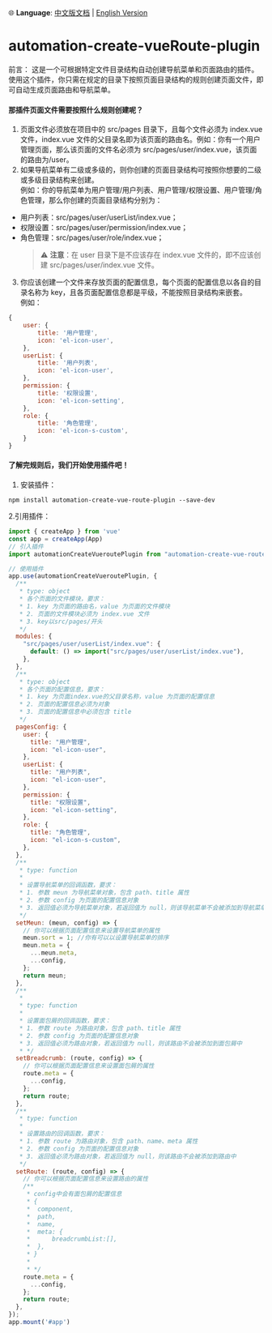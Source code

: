 🌐 **Language**: [中文版文档](README.zh-CN.md) | [English Version](README.md)

# automation-create-vueRoute-plugin

前言： 这是一个可根据特定文件目录结构自动创建导航菜单和页面路由的插件。使用这个插件，你只需在规定的目录下按照页面目录结构的规则创建页面文件，即可自动生成页面路由和导航菜单。

#### 那插件页面文件需要按照什么规则创建呢？

1. 页面文件必须放在项目中的 src/pages 目录下，且每个文件必须为 index.vue 文件，index.vue 文件的父目录名即为该页面的路由名。例如：你有一个用户管理页面，那么该页面的文件名必须为 src/pages/user/index.vue，该页面的路由为/user。
2. 如果导航菜单有二级或多级的，则你创建的页面目录结构可按照你想要的二级或多级目录结构来创建。  
   例如：你的导航菜单为用户管理/用户列表、用户管理/权限设置、用户管理/角色管理，那么你创建的页面目录结构分别为：

- 用户列表：src/pages/user/userList/index.vue；
- 权限设置：src/pages/user/permission/index.vue；
- 角色管理：src/pages/user/role/index.vue；
  > ⚠️ **注意**：在 user 目录下是不应该存在 index.vue 文件的，即不应该创建 src/pages/user/index.vue 文件。

3. 你应该创建一个文件来存放页面的配置信息，每个页面的配置信息以各自的目录名称为 key，且各页面配置信息都是平级，不能按照目录结构来嵌套。  
   例如：

```javascript
{
    user: {
        title: '用户管理',
        icon: 'el-icon-user',
    },
    userList: {
        title: '用户列表',
        icon: 'el-icon-user',
    },
    permission: {
        title: '权限设置',
        icon: 'el-icon-setting',
    },
    role: {
        title: '角色管理',
        icon: 'el-icon-s-custom',
    }
}
```

#### 了解完规则后，我们开始使用插件吧！

1. 安装插件：

```shell
npm install automation-create-vue-route-plugin --save-dev
```

2.引用插件：

```javascript
import { createApp } from 'vue'
const app = createApp(App)
// 引入插件
import automationCreateVueroutePlugin from "automation-create-vue-route-plugin";

// 使用插件
app.use(automationCreateVueroutePlugin, {
  /**
   * type: object
   * 各个页面的文件模块，要求：
   * 1. key 为页面的路由名，value 为页面的文件模块
   * 2. 页面的文件模块必须为 index.vue 文件
   * 3. key以src/pages/开头
   */
  modules: {
    "src/pages/user/userList/index.vue": {
      default: () => import("src/pages/user/userList/index.vue"),
    },
  },
  /**
   * type: object
   * 各个页面的配置信息，要求：
   * 1. key 为页面index.vue的父目录名称，value 为页面的配置信息
   * 2. 页面的配置信息必须为对象
   * 3. 页面的配置信息中必须包含 title
   */
  pagesConfig: {
    user: {
      title: "用户管理",
      icon: "el-icon-user",
    },
    userList: {
      title: "用户列表",
      icon: "el-icon-user",
    },
    permission: {
      title: "权限设置",
      icon: "el-icon-setting",
    },
    role: {
      title: "角色管理",
      icon: "el-icon-s-custom",
    },
  },
  /**
   * type: function
   *
   * 设置导航菜单的回调函数，要求：
   * 1. 参数 meun 为导航菜单对象，包含 path、title 属性
   * 2. 参数 config 为页面的配置信息对象
   * 3. 返回值必须为导航菜单对象，若返回值为 null，则该导航菜单不会被添加到导航菜单中
   */
  setMeun: (meun, config) => {
    // 你可以根据页面配置信息来设置导航菜单的属性
    meun.sort = 1; //你有可以以设置导航菜单的排序
    meun.meta = {
      ...meun.meta,
      ...config,
    };
    return meun;
  },
  /**
   *
   * type: function
   *
   * 设置面包屑的回调函数，要求：
   * 1. 参数 route 为路由对象，包含 path、title 属性
   * 2. 参数 config 为页面的配置信息对象
   * 3. 返回值必须为路由对象，若返回值为 null，则该路由不会被添加到面包屑中
   * */
  setBreadcrumb: (route, config) => {
    // 你可以根据页面配置信息来设置面包屑的属性
    route.meta = {
      ...config,
    };
    return route;
  },
  /**
   * type: function
   *
   * 设置路由的回调函数，要求：
   * 1. 参数 route 为路由对象，包含 path、name、meta 属性
   * 2. 参数 config 为页面的配置信息对象
   * 3. 返回值必须为路由对象，若返回值为 null，则该路由不会被添加到路由中
   */
  setRoute: (route, config) => {
    // 你可以根据页面配置信息来设置路由的属性
    /**
     * config中会有面包屑的配置信息
     * {
     *  component,
     *  path,
     *  name,
     *  meta: {
     *      breadcrumbList:[],
     *  },
     * }
     *
     * */
    route.meta = {
      ...config,
    };
    return route;
  },
});
app.mount('#app')
```
